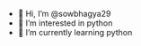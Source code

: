- 👋 Hi, I’m @sowbhagya29
- 👀 I’m interested in python
- 🌱 I’m currently learning python

<!---
sowbhagya29/sowbhagya29 is a ✨ special ✨ repository because its `README.md` (this file) appears on your GitHub profile.
You can click the Preview link to take a look at your changes.
--->
